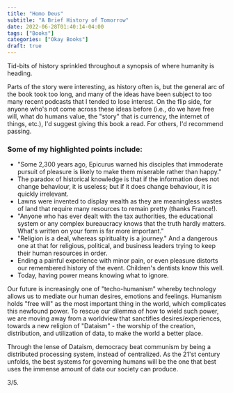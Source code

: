 ```yaml
---
title: "Homo Deus"
subtitle: "A Brief History of Tomorrow"
date: 2022-06-28T01:40:14-04:00
tags: ["Books"]
categories: ["Okay Books"]
draft: true
---
```


Tid-bits of history sprinkled throughout a synopsis of where humanity is heading.

Parts of the story were interesting, as history often is, but the general arc of the book took too long, and many of the ideas have been subject to too many recent podcasts that I tended to lose interest. On the flip side, for anyone who's not come across these ideas before (i.e., do we have free will, what do humans value, the "story" that is currency, the internet of things, etc.), I'd suggest giving this book a read. For others, I'd recommend passing.

### Some of my highlighted points include:
* "Some 2,300 years ago, Epicurus warned his disciples that immoderate pursuit of pleasure is likely to make them miserable rather than happy."
* The paradox of historical knowledge is that if the information does not change behaviour, it is useless; but if it does change behaviour, it is quickly irrelevant.
* Lawns were invented to display wealth as they are meaningless wastes of land that require many resources to remain pretty (thanks France!).
* "Anyone who has ever dealt with the tax authorities, the educational system or any complex bureaucracy knows that the truth hardly matters. What's written on your form is far more important."
* "Religion is a deal, whereas spirituality is a journey." And a dangerous one at that for religious, political, and business leaders trying to keep their human resources in order.
* Ending a painful experience with minor pain, or even pleasure distorts our remembered history of the event. Children's dentists know this well.
* Today, having power means knowing what to ignore.

Our future is increasingly one of "techo-humanism" whereby technology allows us to mediate our human desires, emotions and feelings. Humanism holds "free will" as the most important thing in the world, which complicates this newfound power. To rescue our dilemma of how to wield such power, we are moving away from a worldview that sanctifies desires/experiences, towards a new religion of "Dataism" - the worship of the creation, distribution, and utilization of data, to make the world a better place.

Through the lense of Dataism, democracy beat communism by being a distributed processing system, instead of centralized. As the 21'st century unfolds, the best systems for governing humans will be the one that best uses the immense amount of data our society can produce.

3/5.
